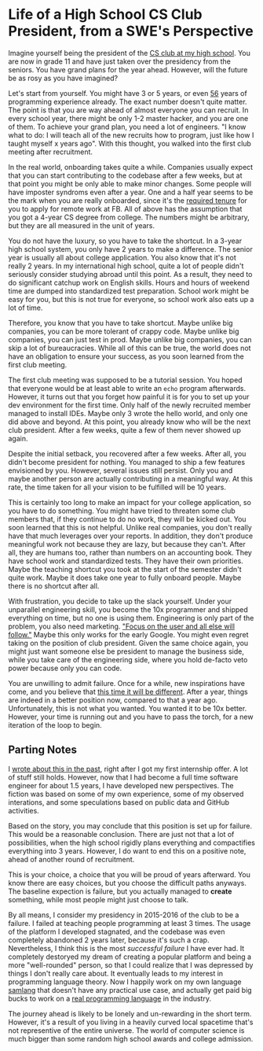 # Life of a High School CS Club President, from a SWE's Perspective

Imagine yourself being the president of the [CS club at my high school](https://computerization.io).
You are now in grade 11 and have just taken over the presidency from the seniors. You have grand
plans for the year ahead. However, will the future be as rosy as you have imagined?

Let's start from yourself. You might have 3 or 5 years, or even [56](https://quotes.cs.cornell.edu/quote/1369/) years of programming experience already. The exact number doesn't quite matter. The point is that you are way ahead of almost everyone you can recruit. In every school year, there might be only 1-2 master hacker, and you are one of them. To achieve your grand plan, you need a lot of engineers. "I know what to do: I will teach all of the new recruits how to program, just like how I taught myself x years ago". With this thought, you walked into the first club meeting after recruitment.

In the real world, onboarding takes quite a while. Companies usually expect that you can start contributing to the codebase after a few weeks, but at that point you might be only able to make minor changes. Some people will have imposter syndroms even after a year. One and a half year seems to be the mark when you are really onboarded, since it's the [required tenure](https://fortune.com/2023/08/21/mark-zuckerberg-meta-return-to-office-three-days-week-fired-performance-review-termination/) for you to apply for remote work at FB. All of above has the assumption that you got a 4-year CS degree from college. The numbers might be arbitrary, but they are all measured in the unit of years.

You do not have the luxury, so you have to take the shortcut. In a 3-year high school system, you only have 2 years to make a difference. The senior year is usually all about college application. You also know that it's not really 2 years. In my international high school, quite a lot of people didn't seriously consider studying abroad until this point. As a result, they need to do significant catchup work on English skills. Hours and hours of weekend time are dumped into standardized test preparation. School work might be easy for you, but this is not true for everyone, so school work also eats up a lot of time.

Therefore, you know that you have to take shortcut. Maybe unlike big companies, you can be more tolerant of crappy code. Maybe unlike big companies, you can just test in prod. Maybe unlike big companies, you can skip a lot of bureaucracies. While all of this can be true, the world does not have an obligation to ensure your success, as you soon learned from the first club meeting.

The first club meeting was supposed to be a tutorial session. You hoped that everyone would be at least able to write an `echo` program afterwards. However, it turns out that you forget how painful it is for you to set up your dev environment for the first time. Only half of the newly recruited member managed to install IDEs. Maybe only 3 wrote the hello world, and only one did above and beyond. At this point, you already know who will be the next club president. After a few weeks, quite a few of them never showed up again.

Despite the initial setback, you recovered after a few weeks. After all, you didn't become president for nothing. You managed to ship a few features envisioned by you. However, several issues still persist. Only you and maybe another person are actually contributing in a meaningful way. At this rate, the time taken for all your vision to be fulfilled will be 10 years.

This is certainly too long to make an impact for your college application, so you have to do something. You might have tried to threaten some club members that, if they continue to do no work, they will be kicked out. You soon learned that this is not helpful. Unlike real companies, you don't really have that much leverages over your reports. In addition, they don't produce meaningful work not because they are lazy, but because they can't. After all, they are humans too, rather than numbers on an accounting book. They have school work and standardized tests. They have their own priorities. Maybe the teaching shortcut you took at the start of the semester didn't quite work. Maybe it does take one year to fully onboard people. Maybe there is no shortcut after all.

With frustration, you decide to take up the slack yourself. Under your unparallel engineering skill, you become the 10x programmer and shipped everything on time, but no one is using them. Engineering is only part of the problem, you also need marketing. ["Focus on the user and all else will follow."](https://about.google/philosophy/) Maybe this only works for the early Google. You might even regret taking on the position of club president. Given the same choice again, you might just want someone else be president to manage the business side, while you take care of the engineering side, where you hold de-facto veto power because only you can code.

You are unwilling to admit failure. Once for a while, new inspirations have come, and you believe that [this time it will be different](https://xkcd.com/927/). After a year, things are indeed in a better position now, compared to that a year ago. Unfortunately, this is not what you wanted. You wanted it to be 10x better. However, your time is running out and you have to pass the torch, for a new iteration of the loop to begin.

## Parting Notes

I [wrote about this in the past](/blog/2018/12/31/cs-in-high-schools/), right after I got my first internship offer. A lot of stuff still
holds. However, now that I had become a full time software engineer for about 1.5 years, I have
developed new perspectives. The fiction was based on some of my own experience, some of my observed interations, and some speculations based on public data and GitHub activities.

Based on the story, you may conclude that this position is set up for failure. This would be a reasonable conclusion. There are just not that a lot of possibilities, when the high school rigidly plans everything and compactifies everything into 3 years. However, I do want to end this on a positive note, ahead of another round of recruitment.

This is your choice, a choice that you will be proud of years afterward. You know there are easy choices, but you choose the difficult paths anyways. The baseline expection is failure, but you actually managed to **create** something, while most people might just choose to talk.

By all means, I consider my presidency in 2015-2016 of the club to be a failure. I failed at teaching people programming at least 3 times. The usage of the platform I developed stagnated, and the codebase was even completely abandoned 2 years later, because it's such a crap. Nevertheless, I think this is the most _successful failure_ I have ever had. It completely destoryed my dream of creating a popular platform and being a more "well-rounded" person, so that I could realize that I was depressed by things I don't really care about. It eventually leads to my interest in programming language theory. Now I happily work on my own language [samlang](https://samlang.io) that doesn't have any practical use case, and actually get paid big bucks to work on a [real programming language](https://flow.org) in the industry.

The journey ahead is likely to be lonely and un-rewarding in the short term. However, it's a result of you living in a heavily curved local spacetime that's not representive of the entire universe. The world of computer science is much bigger than some random high school awards and college admission.

